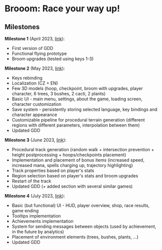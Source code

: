 # Brooom: Race your way up!

## Milestones

**Milestone 1** (April 2023, [link](https://github.com/Michelle123211/Brooom/blob/main/Milestones/Milestone1.zip)):

- First version of GDD
- Functional flying prototype
- Broom upgrades (tested using keys 1-3)

**Milestone 2** (May 2023, [link](https://github.com/Michelle123211/Brooom/blob/main/Milestones/Milestone2.zip)):

- Keys rebinding
- Localization (CZ + EN)
- Few 3D models (hoop, checkpoint, broom with upgrades, player character, 6 trees, 3 bushes, 2 cacti, 2 plants)
- Basic UI - main menu, settings, about the game, loading screen, character customization
- Save system - persistently storing selected language, key bindings and character appearance
- Customizable pipeline for procedural terrain generation (different regions with different parameters, interpolation between them)
- Updated GDD

**Milestone 3** (June 2023, [link](https://github.com/Michelle123211/Brooom/blob/main/Milestones/Milestone3.zip)):

- Procedural track generation (random walk + intersection prevention + height postprocessing + hoops/checkpoints placement)
- Implementation and placement of bonus items (increased speed, increased mana, spells charging up, trajectory highlighting)
- Track properties based on player's stats
- Region selection based on player's stats and broom upgrades
- Restart of the track
- Updated GDD (+ added section with several similar games)

**Milestone 4** (July 2023, [link](https://github.com/Michelle123211/Brooom/blob/main/Milestones/Milestone4.zip)):

- Basic (but functional) UI - HUD, player overview, shop, race results, game ending
- Tooltips implementation
- Achievements implementation
- System for sending messages between objects (used by achievement, in the future by analytics)
- Placement of environment elements (trees, bushes, plants, ...)
- Updated GDD
